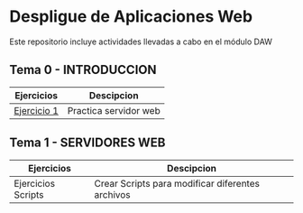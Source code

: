 # Despligue de Aplicaciones Web
Este repositorio incluye actividades llevadas a cabo en el módulo DAW

## Tema 0 - INTRODUCCION

|Ejercicios|Descipcion|
|----------|----------|
|[Ejercicio 1](Tema0/Ejercicio1.md)|Practica servidor web|

## Tema 1 - SERVIDORES WEB

|Ejercicios|Descipcion|
|----------|----------|
|Ejercicios Scripts|Crear Scripts para modificar diferentes archivos|


